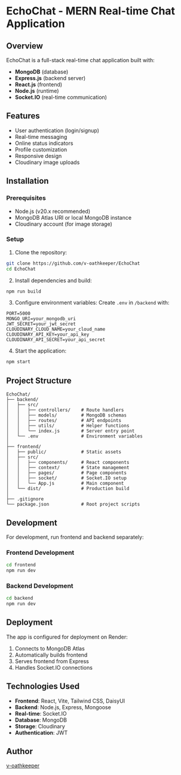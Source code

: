 
# EchoChat - MERN Real-time Chat Application

## Overview
EchoChat is a full-stack real-time chat application built with:
- **MongoDB** (database)
- **Express.js** (backend server)
- **React.js** (frontend)
- **Node.js** (runtime)
- **Socket.IO** (real-time communication)

## Features
- User authentication (login/signup)
- Real-time messaging
- Online status indicators
- Profile customization
- Responsive design
- Cloudinary image uploads

## Installation

### Prerequisites
- Node.js (v20.x recommended)
- MongoDB Atlas URI or local MongoDB instance
- Cloudinary account (for image storage)

### Setup
1. Clone the repository:
```bash
git clone https://github.com/v-oathkeeper/EchoChat
cd EchoChat
```

2. Install dependencies and build:
```bash
npm run build
```

3. Configure environment variables:
Create `.env` in `/backend` with:
```env
PORT=5000
MONGO_URI=your_mongodb_uri
JWT_SECRET=your_jwt_secret
CLOUDINARY_CLOUD_NAME=your_cloud_name
CLOUDINARY_API_KEY=your_api_key
CLOUDINARY_API_SECRET=your_api_secret
```

4. Start the application:
```bash
npm start
```

## Project Structure
```
EchoChat/
├── backend/
│   ├── src/
│   │   ├── controllers/    # Route handlers
│   │   ├── models/         # MongoDB schemas
│   │   ├── routes/         # API endpoints
│   │   ├── utils/          # Helper functions
│   │   └── index.js        # Server entry point
│   └── .env                # Environment variables
│
├── frontend/
│   ├── public/             # Static assets
│   ├── src/
│   │   ├── components/     # React components
│   │   ├── context/        # State management
│   │   ├── pages/          # Page components
│   │   ├── socket/         # Socket.IO setup
│   │   └── App.js          # Main component
│   └── dist/               # Production build
│
├── .gitignore
└── package.json            # Root project scripts
```

## Development
For development, run frontend and backend separately:

### Frontend Development
```bash
cd frontend
npm run dev
```

### Backend Development
```bash
cd backend
npm run dev
```

## Deployment
The app is configured for deployment on Render:
1. Connects to MongoDB Atlas
2. Automatically builds frontend
3. Serves frontend from Express
4. Handles Socket.IO connections

## Technologies Used
- **Frontend**: React, Vite, Tailwind CSS, DaisyUI
- **Backend**: Node.js, Express, Mongoose
- **Real-time**: Socket.IO
- **Database**: MongoDB
- **Storage**: Cloudinary
- **Authentication**: JWT

## Author
[v-oathkeeper](https://github.com/v-oathkeeper)
```

